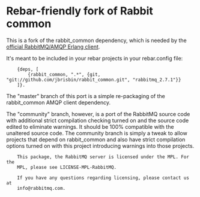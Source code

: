 # Rebar-friendly fork of Rabbit common

This is a fork of the rabbit_common dependency, which is needed by the 
[official RabbitMQ/AMQP Erlang client](https://github.com/rabbitmq/rabbitmq-erlang-client). 

It's meant to be included in your rebar projects in your rebar.config file:

		{deps, [
			{rabbit_common, ".*", {git, "git://github.com/jbrisbin/rabbit_common.git", "rabbitmq_2.7.1"}}
		]}.

The "master" branch of this port is a simple re-packaging of the rabbit_common AMQP client dependency.

The "community" branch, however, is a port of the RabbitMQ source code with additional strict compilation 
checking turned on and the source code edited to eliminate warnings. It should be 100% compatible with the 
unaltered source code. The community branch is simply a tweak to allow projects that depend on rabbit_common 
and also have strict compilation options turned on with this project introducing warnings into those projects.

		This package, the RabbitMQ server is licensed under the MPL. For the
		MPL, please see LICENSE-MPL-RabbitMQ.

		If you have any questions regarding licensing, please contact us at
		info@rabbitmq.com.
